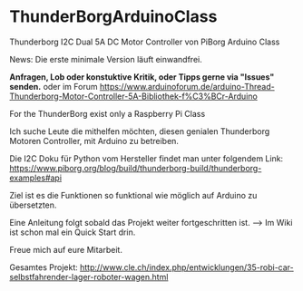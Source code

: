 # ThunderBorgArduinoClass
Thunderborg I2C Dual 5A DC Motor Controller von PiBorg Arduino Class

News: Die erste minimale Version läuft einwandfrei. 

<b>Anfragen, Lob oder konstuktive Kritik, oder Tipps gerne via "Issues" senden.</b>
oder im Forum https://www.arduinoforum.de/arduino-Thread-Thunderborg-Motor-Controller-5A-Bibliothek-f%C3%BCr-Arduino

For the ThunderBorg exist only a Raspberry Pi Class

Ich suche Leute die mithelfen möchten, diesen genialen Thunderborg
Motoren Controller, mit Arduino zu betreiben.

Die I2C Doku für Python vom Hersteller findet man unter folgendem Link:
https://www.piborg.org/blog/build/thunderborg-build/thunderborg-examples#api

Ziel ist es die Funktionen so funktional wie möglich auf Arduino zu übersetzten.

Eine Anleitung folgt sobald das Projekt weiter fortgeschritten ist. --> Im Wiki ist schon mal ein Quick Start drin.

Freue mich auf eure Mitarbeit.

Gesamtes Projekt:  http://www.cle.ch/index.php/entwicklungen/35-robi-car-selbstfahrender-lager-roboter-wagen.html
